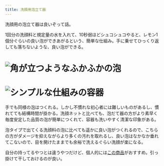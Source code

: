 ```yaml
---
title: 洗顔用泡立て器
---
```

洗顔用の泡立て器は良いぞって話。

1回分の洗顔料と規定量の水を入れて、10秒弱ほどシュコシュコやると、レモン1個分ぐらいの良い泡ができあがるという、簡単な仕組み。手に乗せてひっくり返しても落ちないような、良い泡ができる。

![](https://lh6.googleusercontent.com/myYho6WjSKITn3IhT1u09f8A6JamBbMoXAMDNSCfZWHXpzO_0jJnSo1TM8TDkCRvZdYBxGDTuHfjR-erxTEZYpJKdgVwKNsdDLb7yjRGImXDXyGeYTqgAbQZZsg6Se6DSqYUzZYY5vva7eNdZNU7_gsk1iVPL-na4b2Jnk4DbLUkYh-7kSm2p6cj "角が立つようなふかふかの泡")
===============================================================================================================================================================================================================================================

![](https://lh5.googleusercontent.com/3YzJGfESZb6dGbAXqWeVhKdp_HLE9rYAtQ6EyyrYHvt55PNiweJT5BYmcWQai4egxbPN5litR3Mh6diESoZGzItJtmltjmSig50uZSG4ze4MN977-8Xu918Syrvr0XsS46IeMBWcv9Ove573N_YFOhyEOQupHgIkRsr-7cuoctdDgp4EV3pGXG0o "シンプルな仕組みの容器")
=============================================================================================================================================================================================================================================

手でも同様の泡はつくれる。しかし不慣れな初心者には難しいものがあるし、慣れてても結構時間が掛かる。洗顔ネットと比べても、泡だて器の方がより素早く毎度安定した品質の泡が簡単につくれて、容器も洗いやすく清潔な印象がある。

泡タイプで出てくる洗顔料の泡に比べても遥かに良い泡がつくれるので、こちらの方がダメージを抑えながらより多くの汚れを取れるし、良い泡はなかなか垂れてこないので、目を開けたままでも余裕で洗えるぐらい洗顔が楽になる。

自分の持ってるやつとは違うやつだけど、個人的には[この商品](https://www.amazon.co.jp/dp/B09KMP9GDN)がおすすめ。引っ掛けて干しておけるのが良い。
